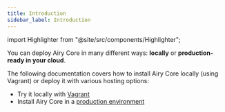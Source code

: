 ```yaml
---
title: Introduction
sidebar_label: Introduction
---
```


import Highlighter from "@site/src/components/Highlighter";

<Highlighter>

You can deploy Airy Core in many different ways: **locally** or
**production-ready in your cloud**.

 </Highlighter>

The following documentation covers how to install Airy Core locally (using
Vagrant) or deploy it with various hosting options:

- Try it locally with [Vagrant](vagrant.md)
- Install Airy Core in a [production environment](production.md)
